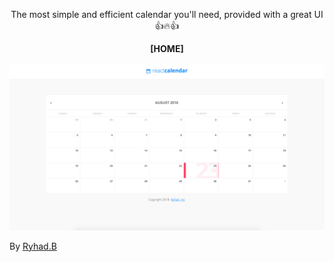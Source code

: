 <p>
<p align="center">The most simple and efficient calendar you'll need, provided with a great UI 👍🔥👍</p>


<p align="center"><strong>[HOME]</strong></p>
<img src="./screenshots/home-image.png" />


<p>By <a href="https://ryhad.com">Ryhad.B</a> </p>

</p>

</div>

